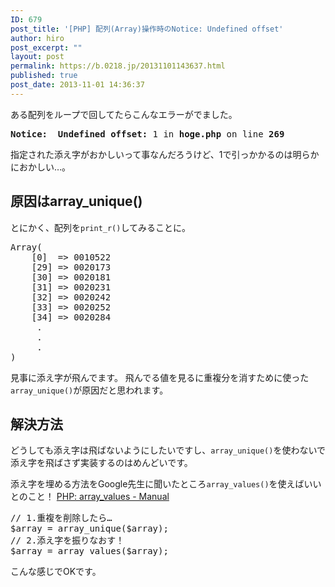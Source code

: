 ```yaml
---
ID: 679
post_title: '[PHP] 配列(Array)操作時のNotice: Undefined offset'
author: hiro
post_excerpt: ""
layout: post
permalink: https://b.0218.jp/20131101143637.html
published: true
post_date: 2013-11-01 14:36:37
---
```

ある配列をループで回してたらこんなエラーがでました。
<pre><strong>Notice:  Undefined offset:</strong> 1 in <b>hoge.php</b> on line <b>269</b></pre>
指定された添え字がおかしいって事なんだろうけど、1で引っかかるのは明らかにおかしい…。
<!--more-->
<h2>原因はarray_unique()</h2>
とにかく、配列を<code>print_r()</code>してみることに。
<pre class="prettyprint linenums lang-php">Array(
	[0]  => 0010522
	[29] => 0020173
	[30] => 0020181
	[31] => 0020231
	[32] => 0020242
	[33] => 0020252
	[34] => 0020284
	 .
	 .
	 .
)</pre>
見事に添え字が飛んでます。
飛んでる値を見るに重複分を消すために使った<code>array_unique()</code>が原因だと思われます。

<h2>解決方法</h2>
どうしても添え字は飛ばないようにしたいですし、<code>array_unique()</code>を使わないで添え字を飛ばさず実装するのはめんどいです。

添え字を埋める方法をGoogle先生に聞いたところ<code>array_values()</code>を使えばいいとのこと！
<a href="http://goo.gl/1dbrrA" target="_blank">PHP: array_values - Manual</a>

<pre class="prettyprint linenums lang-php">// 1.重複を削除したら…
$array = array_unique($array);
// 2.添え字を振りなおす！
$array = array_values($array);</pre>

こんな感じでOKです。